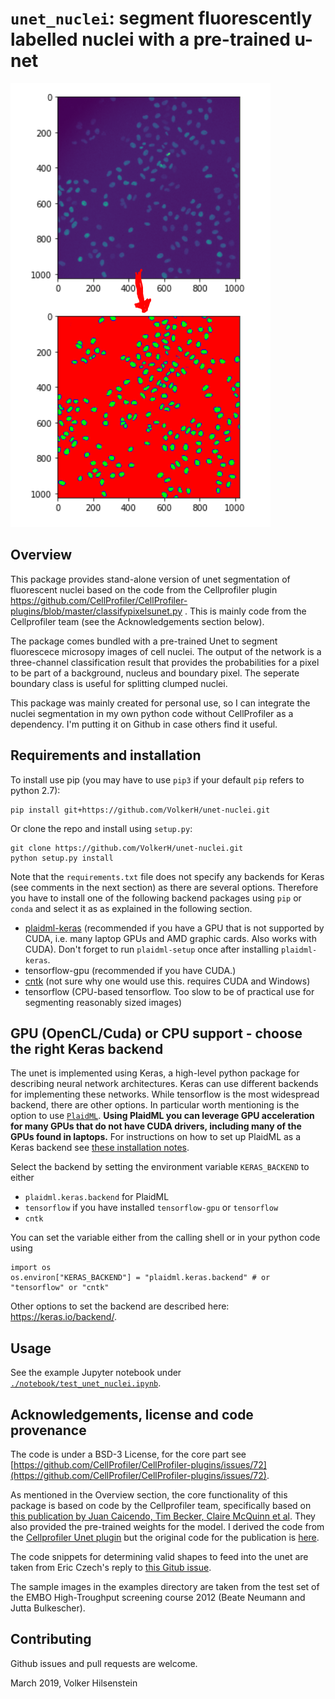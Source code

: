 # `unet_nuclei`: segment fluorescently labelled nuclei with a pre-trained u-net

![splash_image](readme_image.png)

## Overview

This package provides stand-alone version of unet segmentation of fluorescent nuclei based on the code from the Cellprofiler plugin 
https://github.com/CellProfiler/CellProfiler-plugins/blob/master/classifypixelsunet.py . This is mainly code from the Cellprofiler team (see the Acknowledgements section below).

The package comes bundled with a pre-trained Unet to segment fluorescece microsopy images of cell nuclei. The output of the network is a three-channel classification result that provides the probabilities for a pixel to be part of a background, nucleus and boundary pixel. The seperate boundary class is useful for splitting clumped nuclei.

This package was mainly created for personal use, so I can integrate the nuclei segmentation in my own python code without CellProfiler as a dependency. I'm putting it on Github in case others find it useful.

## Requirements and installation

To install use pip (you may have to use `pip3` if your default `pip` refers to python 2.7):

```
pip install git+https://github.com/VolkerH/unet-nuclei.git
```

Or clone the repo and install using `setup.py`:

```
git clone https://github.com/VolkerH/unet-nuclei.git
python setup.py install
```

Note that the `requirements.txt` file does not specify any backends for Keras (see comments in the next section) as there are several options. Therefore you have to install one of the following backend packages using `pip` or `conda` and select it as as explained in the following section.

* [plaidml-keras]((https://github.com/plaidml/plaidml/blob/master/docs/install.rst).) (recommended if you have a GPU that is not supported by CUDA, i.e. many laptop GPUs and AMD graphic cards. Also works with CUDA). Don't forget to run `plaidml-setup` once after installing `plaidml-keras`.
* tensorflow-gpu (recommended if you have CUDA.)
* [cntk](https://docs.microsoft.com/en-us/cognitive-toolkit/setup-windows-python?tabs=cntkpy26#2-install-from-wheel-files) (not sure why one would use this. requires CUDA and Windows)
* tensorflow (CPU-based tensorflow. Too slow to be of practical use for segmenting reasonably sized images)

## GPU (OpenCL/Cuda) or CPU support - choose the right Keras backend

The unet is implemented using Keras, a high-level python package for describing neural network architectures.
Keras can use different backends for implementing these networks. While tensorflow is the most widespread
backend, there are other options. In particular worth mentioning is the option to use [`PlaidML`](https://github.com/plaidml/plaidml). **Using PlaidML you can leverage GPU acceleration for many GPUs that do not have CUDA drivers, including many of the GPUs found in laptops.** For instructions on how to set up PlaidML as a Keras backend see [these installation notes](https://github.com/plaidml/plaidml/blob/master/docs/install.rst).

Select the backend by setting the environment variable `KERAS_BACKEND` to either

* `plaidml.keras.backend` for PlaidML
* `tensorflow` if you have installed `tensorflow-gpu` or `tensorflow`
* `cntk`

You can set the variable either from the calling shell or in your python code using
```
import os
os.environ["KERAS_BACKEND"] = "plaidml.keras.backend" # or "tensorflow" or "cntk"
```

Other options to set the backend are described here: https://keras.io/backend/.

## Usage

See the example Jupyter notebook under [`./notebook/test_unet_nuclei.ipynb`](./notebook/test_unet_nuclei.ipynb).

## Acknowledgements, license and code provenance

The code is under a BSD-3 License, for the core part see [https://github.com/CellProfiler/CellProfiler-plugins/issues/72](https://github.com/CellProfiler/CellProfiler-plugins/issues/72).

As mentioned in the Overview section, the core functionality of this package is based on code 
by the Cellprofiler team, specifically based on [this publication by Juan Caicendo, Tim Becker, Claire McQuinn et al](https://www.biorxiv.org/content/10.1101/335216v1). They also provided the pre-trained weights for the model.
I derived the code from the [Cellprofiler Unet plugin](https://github.com/CellProfiler/CellProfiler-plugins/blob/master/classifypixelsunet.py) but the original code for the publication is [here](https://github.com/carpenterlab/unet4nuclei).

The code snippets for determining valid shapes to feed into the unet are taken from Eric Czech's reply to  [this Gitub issue](https://github.com/CellProfiler/CellProfiler-plugins/issues/65).

The sample images in the examples directory are taken from the test set of the EMBO High-Troughput screening course 2012 (Beate Neumann and Jutta Bulkescher).

## Contributing

Github issues and pull requests are welcome.

March 2019, Volker Hilsenstein

